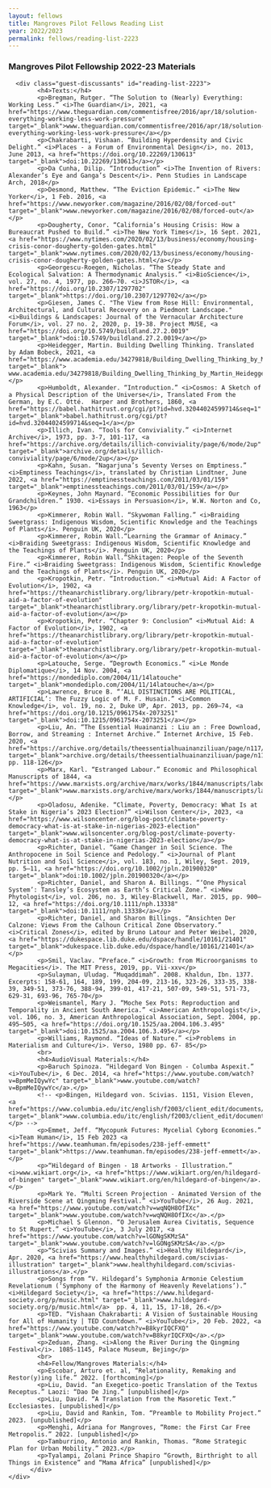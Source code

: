 ```yaml
---
layout: fellows
title: Mangroves Pilot Fellows Reading List
year: 2022/2023
permalink: fellows/reading-list-2223
---
```


<head>
    <meta charset="UTF-8" />
    <meta name="viewport" content="width=device-width">
</head>

<body id="fellows-body">
  <div id="wrapper">
    <div class="right-border-box-dark" id="readinglist-2223-border-box">
        <div class="think-item" id="readinglist-2223-section">
          <div class="section-title" id="readinglist-2223-item-title">
            <h3>Mangroves Pilot Fellowship 2022-23 Materials</h3>
          </div>

      <div class="guest-discussants" id="reading-list-2223">
            <h4>Texts:</h4>
            <p>Bregman, Rutger. “The Solution to (Nearly) Everything: Working Less.” <i>The Guardian</i>, 2021, <a href="https://www.theguardian.com/commentisfree/2016/apr/18/solution-everything-working-less-work-pressure" target="_blank">www.theguardian.com/commentisfree/2016/apr/18/solution-everything-working-less-work-pressure</a></p>
            <p>Chakrabarti, Vishaan. “Building Hyperdensity and Civic Delight.” <i>Places - a Forum of Environmental Design</i>, no. 2013, June 2013, <a href="https://doi.org/10.22269/130613" target="_blank">doi:10.22269/130613</a></p>
            <p>Da Cunha, Dilip. “Introduction” <i>The Invention of Rivers: Alexander’s Eye and Ganga’s Descent</i>. Penn Studies in Landscape Arch, 2018</p>
            <p>Desmond, Matthew. “The Eviction Epidemic.” <i>The New Yorker</i>, 1 Feb. 2016, <a href="https://www.newyorker.com/magazine/2016/02/08/forced-out" target="_blank">www.newyorker.com/magazine/2016/02/08/forced-out</a></p>
            <p>Dougherty, Conor. “California’s Housing Crisis: How a Bureaucrat Pushed to Build.” <i>The New York Times</i>, 16 Sept. 2021, <a href="https://www.nytimes.com/2020/02/13/business/economy/housing-crisis-conor-dougherty-golden-gates.html" target="_blank">www.nytimes.com/2020/02/13/business/economy/housing-crisis-conor-dougherty-golden-gates.html</a></p>
            <p>Georgescu-Roegen, Nicholas. “The Steady State and Ecological Salvation: A Thermodynamic Analysis.” <i>BioScience</i>, vol. 27, no. 4, 1977, pp. 266–70. <i>JSTOR</i>, <a href="https://doi.org/10.2307/1297702" target="_blank">https://doi.org/10.2307/1297702</a></p>
            <p>Giesen, James C. "The View from Rose Hill: Environmental, Architectural, and Cultural Recovery on a Piedmont Landscape." <i>Buildings & Landscapes: Journal of the Vernacular Architecture Forum</i>, vol. 27 no. 2, 2020, p. 19-38. Project MUSE, <a href="https://doi.org/10.5749/buildland.27.2.0019" target="_blank">doi:10.5749/buildland.27.2.0019</a></p>
            <p>Heidegger, Martin. Building Dwelling Thinking. Translated by Adam Bobeck, 2021, <a href="https://www.academia.edu/34279818/Building_Dwelling_Thinking_by_Martin_Heidegger_Translation_and_Commentary_by_Adam_Bobeck_" target="_blank"> www.academia.edu/34279818/Building_Dwelling_Thinking_by_Martin_Heidegger_Translation_and_Commentary_by_Adam_Bobeck_</a></p>
            <p>Humboldt, Alexander. “Introduction.” <i>Cosmos: A Sketch of a Physical Description of the Universe</i>, Translated From the German, by E.C. Otté.  Harper and Brothers, 1860, <a href="https://babel.hathitrust.org/cgi/pt?id=hvd.32044024599714&seq=1" target="_blank">babel.hathitrust.org/cgi/pt?id=hvd.32044024599714&seq=1</a></p>
            <p>Illich, Ivan. “Tools for Conviviality.” <i>Internet Archive</i>, 1973, pp. 3-7, 101-117, <a href="https://archive.org/details/illich-conviviality/page/6/mode/2up" target="_blank">archive.org/details/illich-conviviality/page/6/mode/2up</a></p>
            <p>Kahn, Susan. “Nagarjuna’s Seventy Verses on Emptiness.” <i>Emptiness Teachings</i>, translated by Christian Lindtner, June 2022, <a href="https://emptinessteachings.com/2011/03/01/159" target="_blank">emptinessteachings.com/2011/03/01/159</a></p>
            <p>Keynes, John Maynard. “Economic Possibilities for Our Grandchildren.” 1930. <i>Essays in Persuasion</i>, W.W. Norton and Co, 1963</p>
            <p>Kimmerer, Robin Wall. “Skywoman Falling.” <i>Braiding Sweetgrass: Indigenous Wisdom, Scientific Knowledge and the Teachings of Plants</i>. Penguin UK, 2020</p>
            <p>Kimmerer, Robin Wall.“Learning the Grammar of Animacy.” <i>Braiding Sweetgrass: Indigenous Wisdom, Scientific Knowledge and the Teachings of Plants</i>. Penguin UK, 2020</p>
            <p>Kimmerer, Robin Wall.“Shkitagen: People of the Seventh Fire.” <i>Braiding Sweetgrass: Indigenous Wisdom, Scientific Knowledge and the Teachings of Plants</i>. Penguin UK, 2020</p>
            <p>Kropotkin, Petr. “Introduction.” <i>Mutual Aid: A Factor of Evolution</i>, 1902, <a href="https://theanarchistlibrary.org/library/petr-kropotkin-mutual-aid-a-factor-of-evolution" target="_blank">theanarchistlibrary.org/library/petr-kropotkin-mutual-aid-a-factor-of-evolution</a></p>
            <p>Kropotkin, Petr. “Chapter 9: Conclusion” <i>Mutual Aid: A Factor of Evolution</i>, 1902, <a href="https://theanarchistlibrary.org/library/petr-kropotkin-mutual-aid-a-factor-of-evolution" target="_blank">theanarchistlibrary.org/library/petr-kropotkin-mutual-aid-a-factor-of-evolution</a></p>
            <p>Latouche, Serge. “Degrowth Economics.” <i>Le Monde Diplomatique</i>, 14 Nov. 2004, <a href="https://mondediplo.com/2004/11/14latouche" target="_blank">mondediplo.com/2004/11/14latouche</a></p>
            <p>Lawrence, Bruce B. “‘ALL DISTINCTIONS ARE POLITICAL, ARTIFICIAL’: The Fuzzy Logic of M. F. Husain.” <i>Common Knowledge</i>, vol. 19, no. 2, Duke UP, Apr. 2013, pp. 269–74, <a href="https://doi.org/10.1215/0961754x-2073251" target="_blank">doi:10.1215/0961754x-2073251</a></p>
            <p>Liu, An. “The Essential Huainanzi : Liu an : Free Download, Borrow, and Streaming : Internet Archive.” Internet Archive, 15 Feb. 2020, <a href="https://archive.org/details/theessentialhuainanziliuan/page/n117/mode/2up" target="_blank">archive.org/details/theessentialhuainanziliuan/page/n117/mode/2up</a>.  pp. 118-126</p>
            <p>Marx, Karl. “Estranged Labour.” Economic and Philosophical Manuscripts of 1844, <a href="https://www.marxists.org/archive/marx/works/1844/manuscripts/labour.htm" target="_blank">www.marxists.org/archive/marx/works/1844/manuscripts/labour.htm</a></p>
            <p>Oladosu, Adenike. “Climate, Poverty, Democracy: What Is at Stake in Nigeria’s 2023 Election?” <i>Wilson Center</i>, 2023, <a href="https://www.wilsoncenter.org/blog-post/climate-poverty-democracy-what-is-at-stake-in-nigerias-2023-election" target="_blank">www.wilsoncenter.org/blog-post/climate-poverty-democracy-what-is-at-stake-in-nigerias-2023-election</a></p>
            <p>Richter, Daniel. “Game Changer in Soil Science. The Anthropocene in Soil Science and Pedology.” <i>Journal of Plant Nutrition and Soil Science</i>, vol. 183, no. 1, Wiley, Sept. 2019, pp. 5–11, <a href="https://doi.org/10.1002/jpln.201900320" target="_blank">doi:10.1002/jpln.201900320</a></p>
            <p>Richter, Daniel, and Sharon A. Billings. “‘One Physical System’: Tansley’s Ecosystem as Earth’s Critical Zone.” <i>New Phytologist</i>, vol. 206, no. 3, Wiley-Blackwell, Mar. 2015, pp. 900–12, <a href="https://doi.org/10.1111/nph.13338" target="_blank">doi:10.1111/nph.13338</a></p>
            <p>Richter, Daniel, and Sharon Billings. “Ansichten Der Calzone: Views From the Calhoun Critical Zone Observatory.” <i>Critical Zones</i>, edited by Bruno Latour and Peter Weibel, 2020, <a href="https://dukespace.lib.duke.edu/dspace/handle/10161/21401" target="_blank">dukespace.lib.duke.edu/dspace/handle/10161/21401</a></p>
            <p>Smil, Vaclav. “Preface.” <i>Growth: from Microorganisms to Megacities</i>. The MIT Press, 2019, pp. Vii-xxv</p>
            <p>Sulayman, Uludag. “Muqaddimah”. 2008. Khaldun, Ibn. 1377. Excerpts: 158-61, 164, 189, 199, 204-09, 213-16, 323-26, 333-35, 338-39, 349-51, 373-76, 388-94, 399-01, 417-21, 507-09, 549-51, 571-73, 629-31, 693-96, 765-70</p>
            <p>Weismantel, Mary J. “Moche Sex Pots: Reproduction and Temporality in Ancient South America.” <i>American Anthropologist</i>, vol. 106, no. 3, American Anthropological Association, Sept. 2004, pp. 495–505, <a href="https://doi.org/10.1525/aa.2004.106.3.495" target="_blank">doi:10.1525/aa.2004.106.3.495</a></p>
            <p>Williams, Raymond. “Ideas of Nature.” <i>Problems in Materialism and Culture</i>. Verso, 1980 pp. 67- 85</p>
            <br>
            <h4>AudioVisual Materials:</h4>
            <p>Baruch Spinoza. “Hildegard Von Bingen - Columba Aspexit.” <i>YouTube</i>, 6 Dec. 2014, <a href="https://www.youtube.com/watch?v=BpmMeIQywYc" target="_blank">www.youtube.com/watch?v=BpmMeIQywYc</a>.</p>
            <!-- <p>Bingen, Hildegard von. Scivias. 1151, Vision Eleven, <a href="https://www.columbia.edu/itc/english/f2003/client_edit/documents/scivias.html" target="_blank">www.columbia.edu/itc/english/f2003/client_edit/documents/scivias.html</a>.</p> -->
            <p>Emmet, Jeff. “Mycopunk Futures: Mycelial Cyborg Economies.” <i>Team Human</i>, 15 Feb 2023 <a href="https://www.teamhuman.fm/episodes/238-jeff-emmett" target="_blank">https://www.teamhuman.fm/episodes/238-jeff-emmett</a>.</p>
            <p>“Hildegard of Bingen - 18 Artworks - Illustration.” <i>www.wikiart.org</i>, <a href="https://www.wikiart.org/en/hildegard-of-bingen" target="_blank">www.wikiart.org/en/hildegard-of-bingen</a>.</p>
            <p>Mark Ye. “Multi Screen Projection - Animated Version of the Riverside Scene at Qingming Festival.” <i>YouTube</i>, 26 Aug. 2021, <a href="https://www.youtube.com/watch?v=wqNQH8OfIXc" target="_blank">www.youtube.com/watch?v=wqNQH8OfIXc</a>.</p>
            <p>Michael S Glennon. “O Jerusalem Aurea Civitatis, Sequence to St Rupert.” <i>YouTube</i>, 3 July 2017, <a href="https://www.youtube.com/watch?v=lGONgSKMzSA" target="_blank">www.youtube.com/watch?v=lGONgSKMzSA</a>.</p>
            <p>“Scivias Summary and Images.” <i>Healthy Hildegard</i>, Apr. 2020, <a href="https://www.healthyhildegard.com/scivias-illustration" target="_blank">www.healthyhildegard.com/scivias-illustrations</a>.</p>
            <p>Songs from “V. Hildegard’s Symphonia Armonie Celestium Revelationum (‘Symphony of the Harmony of Heavenly Revelations’).” <i>Hildegard Society</i>, <a href="https://www.hildegard-society.org/p/music.html" target="_blank">www.hildegard-society.org/p/music.html</a>  pp. 4, 11, 15, 17-18, 26.</p>
            <p>TED. “Vishaan Chakrabarti: A Vision of Sustainable Housing for All of Humanity | TED Countdown.” <i>YouTube</i>, 20 Feb. 2022, <a href="https://www.youtube.com/watch?v=B8kyrIQCFXQ" target="_blank">www.youtube.com/watch?v=B8kyrIQCFXQ</a>.</p>
            <p>Zeduan, Zhang. <i>Along the River During the Qingming Festival</i>. 1085-1145, Palace Museum, Bejing</p>
            <br>
            <h4>Fellow/Mangroves Materials:</h4>
            <p>Escobar, Arturo et. al, “Relationality, Remaking and Restor(y)ing life.” 2022. [forthcoming]</p>
            <p>Liu, David. “an Exegetico-poetic Translation of the Textus Receptus.” Laozi: “Dao De Jing.” [unpublished]</p>
            <p>Liu, David. “A Translation from the Masoretic Text.” Ecclesiastes. [unpublished]</p>
            <p>Liu, David and Rankin, Tom. “Preamble to Mobility Project.” 2023. [unpublished]</p>
            <p>Menghi, Adriana for Mangroves, “Rome: the First Car Free Metropolis.” 2022. [unpublished]</p>
            <p>Tamburrino, Antonio and Rankin, Thomas. “Rome Strategic Plan for Urban Mobility.” 2023.</p>
            <p>Tyalampi, Zolani Prince Shapiro “Growth, Birthright to all Things in Existence” and “Mama Africa” [unpublished]</p>
          </div>
    </div>
  </div>
  </div>
</body>



